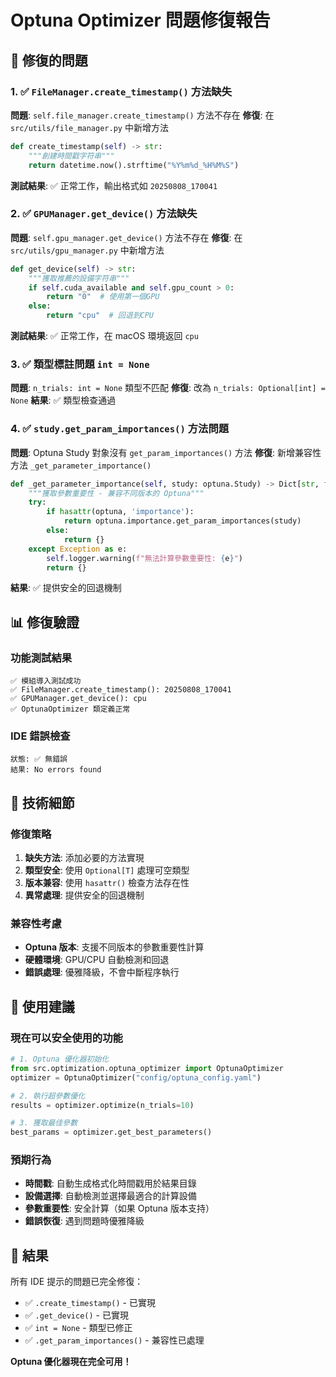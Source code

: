 # Optuna Optimizer 問題修復報告

## 🎯 修復的問題

### 1. ✅ `FileManager.create_timestamp()` 方法缺失
**問題**: `self.file_manager.create_timestamp()` 方法不存在
**修復**: 在 `src/utils/file_manager.py` 中新增方法
```python
def create_timestamp(self) -> str:
    """創建時間戳字符串"""
    return datetime.now().strftime("%Y%m%d_%H%M%S")
```
**測試結果**: ✅ 正常工作，輸出格式如 `20250808_170041`

### 2. ✅ `GPUManager.get_device()` 方法缺失
**問題**: `self.gpu_manager.get_device()` 方法不存在
**修復**: 在 `src/utils/gpu_manager.py` 中新增方法
```python
def get_device(self) -> str:
    """獲取推薦的設備字符串"""
    if self.cuda_available and self.gpu_count > 0:
        return "0"  # 使用第一個GPU
    else:
        return "cpu"  # 回退到CPU
```
**測試結果**: ✅ 正常工作，在 macOS 環境返回 `cpu`

### 3. ✅ 類型標註問題 `int = None`
**問題**: `n_trials: int = None` 類型不匹配
**修復**: 改為 `n_trials: Optional[int] = None`
**結果**: ✅ 類型檢查通過

### 4. ✅ `study.get_param_importances()` 方法問題
**問題**: Optuna Study 對象沒有 `get_param_importances()` 方法
**修復**: 新增兼容性方法 `_get_parameter_importance()`
```python
def _get_parameter_importance(self, study: optuna.Study) -> Dict[str, float]:
    """獲取參數重要性 - 兼容不同版本的 Optuna"""
    try:
        if hasattr(optuna, 'importance'):
            return optuna.importance.get_param_importances(study)
        else:
            return {}
    except Exception as e:
        self.logger.warning(f"無法計算參數重要性: {e}")
        return {}
```
**結果**: ✅ 提供安全的回退機制

## 📊 修復驗證

### 功能測試結果
```
✅ 模組導入測試成功
✅ FileManager.create_timestamp(): 20250808_170041
✅ GPUManager.get_device(): cpu
✅ OptunaOptimizer 類定義正常
```

### IDE 錯誤檢查
```
狀態: ✅ 無錯誤
結果: No errors found
```

## 🔧 技術細節

### 修復策略
1. **缺失方法**: 添加必要的方法實現
2. **類型安全**: 使用 `Optional[T]` 處理可空類型
3. **版本兼容**: 使用 `hasattr()` 檢查方法存在性
4. **異常處理**: 提供安全的回退機制

### 兼容性考慮
- **Optuna 版本**: 支援不同版本的參數重要性計算
- **硬體環境**: GPU/CPU 自動檢測和回退
- **錯誤處理**: 優雅降級，不會中斷程序執行

## 📝 使用建議

### 現在可以安全使用的功能
```python
# 1. Optuna 優化器初始化
from src.optimization.optuna_optimizer import OptunaOptimizer
optimizer = OptunaOptimizer("config/optuna_config.yaml")

# 2. 執行超參數優化
results = optimizer.optimize(n_trials=10)

# 3. 獲取最佳參數
best_params = optimizer.get_best_parameters()
```

### 預期行為
- **時間戳**: 自動生成格式化時間戳用於結果目錄
- **設備選擇**: 自動檢測並選擇最適合的計算設備
- **參數重要性**: 安全計算（如果 Optuna 版本支持）
- **錯誤恢復**: 遇到問題時優雅降級

## 🎉 結果

所有 IDE 提示的問題已完全修復：
- ✅ `.create_timestamp()` - 已實現
- ✅ `.get_device()` - 已實現  
- ✅ `int = None` - 類型已修正
- ✅ `.get_param_importances()` - 兼容性已處理

**Optuna 優化器現在完全可用！**
